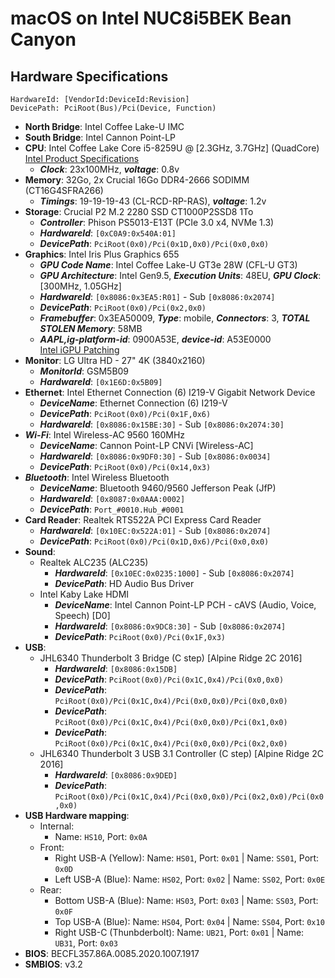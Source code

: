 # macOS on Intel NUC8i5BEK Bean Canyon

## Hardware Specifications

  ```
  HardwareId: [VendorId:DeviceId:Revision]
  DevicePath: PciRoot(Bus)/Pci(Device, Function)
  ```

- **North Bridge**: Intel Coffee Lake-U IMC
- **South Bridge**: Intel Cannon Point-LP
- **CPU**: Intel Coffee Lake Core i5-8259U @ [2.3GHz, 3.7GHz] (QuadCore)  
  [Intel Product Specifications](https://ark.intel.com/content/www/us/en/ark/products/135935/intel-core-i5-8259u-processor-6m-cache-up-to-3-80-ghz.html)
  - **_Clock_**: 23x100MHz, **_voltage_**: 0.8v
- **Memory**: 32Go, 2x Crucial 16Go DDR4-2666 SODIMM (CT16G4SFRA266)
  - **_Timings_**: 19-19-19-43 (CL-RCD-RP-RAS), **_voltage_**: 1.2v
- **Storage**: Crucial P2 M.2 2280 SSD CT1000P2SSD8 1To
  - **_Controller_**: Phison PS5013-E13T (PCIe 3.0 x4, NVMe 1.3)
  - **_HardwareId_**:  `[0xC0A9:0x540A:01]`
  - **_DevicePath_**: `PciRoot(0x0)/Pci(0x1D,0x0)/Pci(0x0,0x0)`
- **Graphics**: Intel Iris Plus Graphics 655
  - **_GPU Code Name_**: Intel Coffee Lake-U GT3e 28W (CFL-U GT3)
  - **_GPU Architecture_**: Intel Gen9.5, **_Execution Units_**: 48EU, **_GPU Clock_**: [300MHz, 1.05GHz]
  - **_HardwareId_**: `[0x8086:0x3EA5:R01]` - Sub `[0x8086:0x2074]`
  - **_DevicePath_**: `PciRoot(0x0)/Pci(0x2,0x0)`
  - **_Framebuffer_**: 0x3EA50009, **_Type_**: mobile, **_Connectors_**: 3, **_TOTAL STOLEN Memory_**: 58MB
  - **_AAPL,ig-platform-id_**: 0900A53E, **_device-id_**: A53E0000  
  [Intel iGPU Patching](https://dortania.github.io/OpenCore-Post-Install/gpu-patching/intel-patching/)
- **Monitor**: LG Ultra HD - 27" 4K (3840x2160)
  - **_MonitorId_**: GSM5B09
  - **_HardwareId_**: `[0x1E6D:0x5B09]`
- **Ethernet**: Intel Ethernet Connection (6) I219-V Gigabit Network Device
  - **_DeviceName_**: Ethernet Connection (6) I219-V
  - **_DevicePath_**: `PciRoot(0x0)/Pci(0x1F,0x6)`
  - **_HardwareId_**: `[0x8086:0x15BE:30]` - Sub `[0x8086:0x2074:30]`
- **_Wi-Fi_**: Intel Wireless-AC 9560 160MHz
  - **_DeviceName_**: Cannon Point-LP CNVi \[Wireless-AC\]
  - **_HardwareId_**: `[0x8086:0x9DF0:30]` - Sub `[0x8086:0x0034]`
  - **_DevicePath_**: `PciRoot(0x0)/Pci(0x14,0x3)`
- **_Bluetooth_**: Intel Wireless Bluetooth
    - **_DeviceName_**: Bluetooth 9460/9560 Jefferson Peak (JfP)
    - **_HardwareId_**: `[0x8087:0x0AAA:0002]`
    - **_DevicePath_**: `Port_#0010.Hub_#0001`
- **Card Reader**: Realtek RTS522A PCI Express Card Reader
  - **_HardwareId_**: `[0x10EC:0x522A:01]` - Sub `[0x8086:0x2074]`
  - **_DevicePath_**: `PciRoot(0x0)/Pci(0x1D,0x6)/Pci(0x0,0x0)`
- **Sound**:
  - Realtek ALC235 (ALC235)
    - **_HardwareId_**: `[0x10EC:0x0235:1000]` - Sub `[0x8086:0x2074]`
    - **_DevicePath_**: HD Audio Bus Driver
  - Intel Kaby Lake HDMI
    - **_DeviceName_**: Intel Cannon Point-LP PCH - cAVS (Audio, Voice, Speech) \[D0\]
    - **_HardwareId_**: `[0x8086:0x9DC8:30]` - Sub `[0x8086:0x2074]`
    - **_DevicePath_**: `PciRoot(0x0)/Pci(0x1F,0x3)`
- **USB**:
  - JHL6340 Thunderbolt 3 Bridge (C step) [Alpine Ridge 2C 2016]
    - **_HardwareId_**: `[0x8086:0x15DB]`
    - **_DevicePath_**: `PciRoot(0x0)/Pci(0x1C,0x4)/Pci(0x0,0x0)`
    - **_DevicePath_**: `PciRoot(0x0)/Pci(0x1C,0x4)/Pci(0x0,0x0)/Pci(0x0,0x0)`
    - **_DevicePath_**: `PciRoot(0x0)/Pci(0x1C,0x4)/Pci(0x0,0x0)/Pci(0x1,0x0)`
    - **_DevicePath_**: `PciRoot(0x0)/Pci(0x1C,0x4)/Pci(0x0,0x0)/Pci(0x2,0x0)`
  - JHL6340 Thunderbolt 3 USB 3.1 Controller (C step) [Alpine Ridge 2C 2016]
    - **_HardwareId_**: `[0x8086:0x9DED]`
    - **_DevicePath_**: `PciRoot(0x0)/Pci(0x1C,0x4)/Pci(0x0,0x0)/Pci(0x2,0x0)/Pci(0x0,0x0)`
- **USB Hardware mapping**:
  - Internal:
    - Name: `HS10`, Port: `0x0A`
  - Front:
    - Right USB-A (Yellow): Name: `HS01`, Port: `0x01` | Name: `SS01`, Port: `0x0D`
    - Left USB-A (Blue): Name: `HS02`, Port: `0x02` | Name: `SS02`, Port: `0x0E`
  - Rear:
    - Bottom USB-A (Blue): Name: `HS03`, Port: `0x03` | Name: `SS03`, Port: `0x0F`
    - Top USB-A (Blue): Name: `HS04`, Port: `0x04` | Name: `SS04`, Port: `0x10`
    - Right USB-C (Thunbderbolt): Name: `UB21`, Port: `0x01` | Name: `UB31`, Port: `0x03`
- **BIOS**: BECFL357.86A.0085.2020.1007.1917
- **SMBIOS**: v3.2
